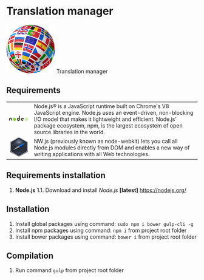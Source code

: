 # Translation manager
[![Node.js](./src/img/logos/logo.png)](https://bitbucket.org/zarant77/fluttershy) Translation manager


## Requirements

|               |               |
|:-------------:|:--------------|
| [![Node.js](./src/img/logos/nodejs.png)](http://nodejs.org/) | Node.js® is a JavaScript runtime built on Chrome's V8 JavaScript engine. Node.js uses an event-driven, non-blocking I/O model that makes it lightweight and efficient. Node.js' package ecosystem, npm, is the largest ecosystem of open source libraries in the world. |
| [![NW.js](./src/img/logos/nwjs.png)](http://nodejs.org/) | NW.js (previously known as node-webkit) lets you call all Node.js modules directly from DOM and enables a new way of writing applications with all Web technologies. |


## Requirements installation
1. **Node.js**
1.1. Download and install *Node.js* **[latest]** https://nodejs.org/


## Installation
1. Install global packages using command: `sudo npm i bower gulp-cli -g`
2. Install npm packages using command: `npm i` from project root folder
3. Install bower packages using command: `bower i` from project root folder


## Compilation
1. Run command `gulp` from project root folder
